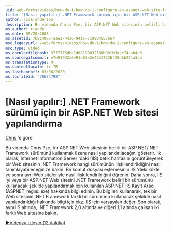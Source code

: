 ```yaml
---
uid: web-forms/videos/how-do-i/how-do-i-configure-an-aspnet-web-site-for-a-net-framework-version
title: '[Nasıl yapılır:] .NET Framework sürümü için bir ASP.NET Web sitesi yapılandırma | Microsoft Docs'
author: rick-anderson
description: Bu videoda Chris Pze, bir ASP.NET Web sitesinin belirli bir ASP.NET/.NET Framework sürümünü kullanmak üzere nasıl yapılandırılacağını gösterir. İlk olarak bkz. v...
ms.author: riande
ms.date: 05/20/2008
ms.assetid: 7b814965-aae2-4436-941c-710804557b67
msc.legacyurl: /web-forms/videos/how-do-i/how-do-i-configure-an-aspnet-web-site-for-a-net-framework-version
msc.type: video
ms.openlocfilehash: 37f7f75dbe1d88190032538b0b1b3dec74cab4c0
ms.sourcegitcommit: e7e91932a6e91a63e2e46417626f39d6b244a3ab
ms.translationtype: MT
ms.contentlocale: tr-TR
ms.lasthandoff: 03/06/2020
ms.locfileid: "78624798"
---
```

# <a name="how-do-i-configure-an-aspnet-web-site-for-a-net-framework-version"></a>[Nasıl yapılır:] .NET Framework sürümü için bir ASP.NET Web sitesi yapılandırma

[Chris](https://twitter.com/chrispels) 'e göre

Bu videoda Chris Pze, bir ASP.NET Web sitesinin belirli bir ASP.NET/.NET Framework sürümünü kullanmak üzere nasıl yapılandırılacağını gösterir. İlk olarak, Internet Information Server 'daki (IIS) betik haritasını görüntüleyerek bir Web sitesinin .NET Framework hangi sürümünün ilişkilendirildiğini nasıl tanımlayabileceğinize bakın. Bir komut dosyası eşlemesinin IIS 'deki kökle ve sonra ayrı Web siteleriyle nasıl ilişkilendirildiğini öğrenin. Daha sonra, IIS 'yi veya bir ASP.NET Web sitesini .NET Framework belirli bir sürümünü kullanacak şekilde yapılandırmak için kullanılan ASP.NET IIS Kayıt Aracı (ASPNET\_regııs. exe) hakkında bilgi edinin. Bu bilgileri kullanarak, tek bir Web sitesinin .NET Framework farklı bir sürümünü kullanacak şekilde nasıl yapılandırıldığı hakkında bilgi için bkz. IIS için varsayılan değer. Son olarak, aynı IIS altında, .NET Framework 2,0 altında ve diğeri 1,1 altında çalışan iki farklı Web sitesine bakın.

[&#9654;Videoyu izleyin (12 dakika)](https://channel9.msdn.com/Blogs/ASP-NET-Site-Videos/how-do-i-configure-an-aspnet-web-site-for-a-net-framework-version)
